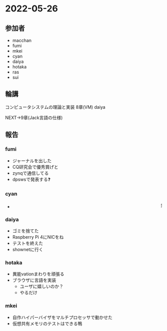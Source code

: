 # 2022-05-26

## 参加者

- macchan
- fumi
- mkei
- cyan
- daiya
- hotaka
- ras
- sui

## 輪講

コンピュータシステムの理論と実装 8章(VM) daiya

NEXT->9章(Jack言語の仕様)

## 報告

### fumi

- ジャーナルを出した
- CQ研究会で優秀賞げと
- zynqで通信してる
- dpswsで発表する❓

### cyan

- <marquee>無</marquee>

### daiya

- ゴミを捨てた
- Raspberry Pi 4にNICをね
- テストを終えた
- shownetに行く

### hotaka

- 異能vationまわりを頑張る
- ブラウザに言語を実装
  - ユーザに嬉しいのか？
  - やるだけ

### mkei

- 自作ハイパーバイザをマルチプロセッサで動かせた
- 仮想共有メモリのテストはできる鴨
